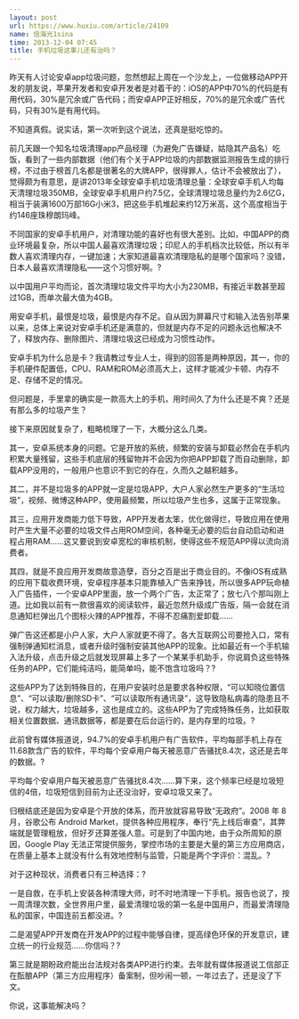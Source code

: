 ```yaml
---
layout: post
url: https://www.huxiu.com/article/24109
name: 信海光1sina
time: 2013-12-04 07:45
title: 手机垃圾这事儿还有治吗？
---
```

昨天有人讨论安卓app垃圾问题，忽然想起上周在一个沙龙上，一位做移动APP开发的朋友说，苹果开发者和安卓开发者是对着干的：iOS的APP中70%的代码是有用代码，30%是冗余或广告代码；而安卓APP正好相反，70%的是冗余或广告代码，只有30%是有用代码。

不知道真假。说实话，第一次听到这个说法，还真是挺吃惊的。

前几天跟一个知名垃圾清理app产品经理（为避免广告嫌疑，姑隐其产品名）吃饭，看到了一些内部数据（他们有个关于APP垃圾的内部数据监测报告生成的排行榜，不过由于榜首几名都是很著名的大牌APP，很得罪人，估计不会被放出了），觉得颇为有意思，是讲2013年全球安卓手机垃圾清理总量：全球安卓手机人均每天清理垃圾350MB，全球安卓手机用户约7.5亿，全球清理垃圾总量约为2.6亿G，相当于装满1600万部16G小米3，把这些手机堆起来约12万米高，这个高度相当于约146座珠穆朗玛峰。

不同国家的安卓手机用户，对清理功能的喜好也有很大差别。比如，中国APP的商业环境最复杂，所以中国人最喜欢清理垃圾；印尼人的手机档次比较低，所以有半数人喜欢清理内存，一键加速；大家知道最喜欢清理隐私的是哪个国家吗？没错，日本人最喜欢清理隐私——这个习惯好啊。?

以中国用户平均而论，首次清理垃圾文件平均大小为230MB，有接近半数甚至超过1GB，而单次最大值为4GB。

用安卓手机，最恨是垃圾，最恨是内存不足。自从因为屏幕尺寸和输入法告别苹果以来，总体上来说对安卓手机还是满意的，但就是内存不足的问题永远也解决不了，释放内存、删除图片、清理垃圾这已经成为习惯性动作。

安卓手机为什么总是卡？我请教过专业人士，得到的回答是两种原因，其一，你的手机硬件配置低，CPU、RAM和ROM必须高大上，这样才能减少卡顿、内存不足、存储不足的情况。

但问题是，手里拿的确实是一款高大上的手机，用时间久了为什么还是不爽？还是有那么多的垃圾产生？

接下来原因就复杂了，粗略梳理了一下，大概分这么几类。

其一，安卓系统本身的问题。它是开放的系统，频繁的安装与卸载必然会在手机内积累大量残留，这些手机底层的残留物并不会因为你把APP卸载了而自动删除，卸载APP没用的，一般用户也意识不到它的存在，久而久之越积越多。

其二，并不是垃圾多的APP就一定是垃圾APP，大户人家必然生产更多的“生活垃圾”，视频、微博这种APP，使用最频繁，所以垃圾产生也多，这属于正常现象。

其三，应用开发商能力低下导致，APP开发者太笨，优化做得烂，导致应用在使用时产生大量不必要的垃圾文件占用ROM空间，各种毫无必要的后台自动启动和进程占用RAM......这又要说到安卓宽松的审核机制，使得这些不规范APP得以流向消费者。

其四，就是不良应用开发商故意造孽，百分之百是出于商业目的。不像iOS有成熟的应用下载收费环境，安卓程序基本只能靠植入广告来挣钱，所以很多APP玩命植入广告插件，一个安卓APP里面，放一个两个广告，太正常了；放七八个那叫刚上道。比如我以前有一款很喜欢的阅读软件，最近忽然升级成广告版，隔一会就在消息通知栏弹出几个图标火辣的APP推荐，不得不忍痛割爱卸载......

弹广告这还都是小户人家，大户人家就更不得了。各大互联网公司要抢入口，常有强制弹通知栏消息，或者升级时强制安装其他APP的现象。比如最近有一个手机输入法升级，点击升级之后就发现屏幕上多了一个某某手机助手，你说肩负这些特殊任务的APP，它们能纯洁吗，能简单吗，能不饱含垃圾吗？?

这些APP为了达到特殊目的，在用户安装时总是要求各种权限，“可以知晓位置信息”、“可以读取/删除SD卡”、“可以读取所有通讯录”，这导致隐私病毒的隐患且不说，权力越大，垃圾越多，这也是成立的。这些APP为了完成特殊任务，比如获取相关位置数据、通讯数据等，都是要在后台运行的，是内存里的垃圾。?

此前曾有媒体报道说，94.7%的安卓手机用户有广告软件，平均每部手机上存在11.68款含广告的软件，平均每个安卓用户每天被恶意广告骚扰8.4次，这还是去年的数据。?

平均每个安卓用户每天被恶意广告骚扰8.4次......算下来，这个频率已经是垃圾短信的4倍，垃圾短信到目前为止还没治好，安卓垃圾又来了。

归根结底还是因为安卓是个开放的体系，而开放就容易导致“无政府”。2008 年 8 月，谷歌公布 Android Market，提供各种应用程序，奉行“先上线后审查”，其弊端就是管理粗放，但好歹还算差强人意。可是到了中国内地，由于众所周知的原因，Google Play 无法正常提供服务，掌控市场的主要是大量的第三方应用商店，在质量上基本上就没有什么有效地控制与监管，只能是两个字评价：混乱。?

对于这种现状，消费者只有三种选择：?

一是自救，在手机上安装各种清理大师，时不时地清理一下手机。报告也说了，按一周清理次数，全世界用户里，最爱清理垃圾的第一名是中国用户，而最爱清理隐私的国家，中国连前五都没进。?

二是渴望APP开发商在开发APP的过程中能够自律，提高绿色环保的开发意识，建立统一的行业规范......你信吗？?

第三就是期盼政府能出台法规对各类APP进行约束。去年就有媒体报道说工信部正在酝酿APP（第三方应用程序）备案制，但吵闹一顿，一年过去了，还是没了下文。

你说，这事能解决吗？

